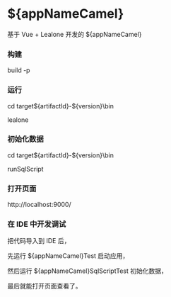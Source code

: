 # ${appNameCamel}

基于 Vue + Lealone 开发的 ${appNameCamel}



### 构建

build -p



### 运行

cd target\${artifactId}-${version}\bin

lealone



### 初始化数据

cd target\${artifactId}-${version}\bin

runSqlScript



### 打开页面

http://localhost:9000/



### 在 IDE 中开发调试


把代码导入到 IDE 后，

先运行 ${appNameCamel}Test 启动应用，

然后运行 ${appNameCamel}SqlScriptTest 初始化数据，

最后就能打开页面查看了。

